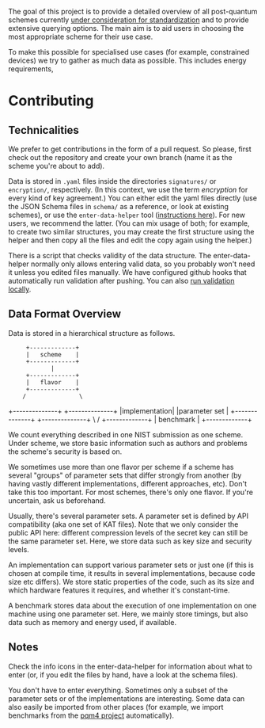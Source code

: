 The goal of this project is to provide a detailed overview of all post-quantum schemes currently [under consideration for standardization](https://en.wikipedia.org/wiki/Post-Quantum_Cryptography_Standardization) and to provide extensive querying options.
The main aim is to aid users in choosing the most appropriate scheme for their use case.

To make this possible for specialised use cases (for example, constrained devices) we try to gather as much data as possible.
This includes energy requirements, 

Contributing
============

Technicalities
--------------

We prefer to get contributions in the form of a pull request. So please, first check out the repository and create your own branch (name it as the scheme you're about to add).

Data is stored in `.yaml` files inside the directories `signatures/` or `encryption/`, respectively. (In this context, we use the term *encryption* for every kind of key agreement.)
You can either edit the yaml files directly (use the JSON Schema files in `schema/` as a reference, or look at existing schemes), or use the `enter-data-helper` tool ([instructions here](/tools/enter-data-helper/README.md)). For new users, we recommend the latter. (You can mix usage of both; for example, to create two similar structures, you may create the first structure using the helper and then copy all the files and edit the copy again using the helper.)

There is a script that checks validity of the data structure.
The enter-data-helper normally only allows entering valid data, so you probably won't need it unless you edited files manually.
We have configured github hooks that automatically run validation after pushing. You can also [run validation locally](tools/validation/README.md).

Data Format Overview
--------------------

Data is stored in a hierarchical structure as follows.

         +-------------+
         |   scheme    |
         +-------------+
                |
         +-------------+
         |   flavor    |
         +-------------+
        /               \
+--------------+ +--------------+
|implementation| |parameter set |
+--------------+ +--------------+
        \               /
         +-------------+
         |  benchmark  |
         +-------------+

We count everything described in one NIST submission as one scheme.
Under scheme, we store basic information such as authors and problems the scheme's security is based on.

We sometimes use more than one flavor per scheme if a scheme has several "groups" of parameter sets that differ strongly from another (by having vastly different implementations, different approaches, etc).
Don't take this too important. For most schemes, there's only one flavor. If you're uncertain, ask us beforehand.

Usually, there's several parameter sets. A parameter set is defined by API compatibility (aka one set of KAT files). Note that we only consider the public API here: different compression levels of the secret key can still be the same parameter set.
Here, we store data such as key size and security levels.

An implementation can support various parameter sets or just one (if this is chosen at compile time, it results in several implementations, because code size etc differs).
We store static properties of the code, such as its size and which hardware features it requires, and whether it's constant-time.

A benchmark stores data about the execution of one implementation on one machine using one parameter set.
Here, we mainly store timings, but also data such as memory and energy used, if available.

Notes
-----

Check the info icons in the enter-data-helper for information about what to enter (or, if you edit the files by hand, have a look at the schema files).

You don't have to enter everything. Sometimes only a subset of the parameter sets or of the implementations are interesting.
Some data can also easily be imported from other places (for example, we import benchmarks from the [pqm4 project](https://github.com/mupq/pqm4) automatically).
